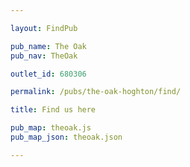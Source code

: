 ```yaml
---

layout: FindPub

pub_name: The Oak
pub_nav: TheOak

outlet_id: 680306

permalink: /pubs/the-oak-hoghton/find/

title: Find us here

pub_map: theoak.js
pub_map_json: theoak.json

---
```


